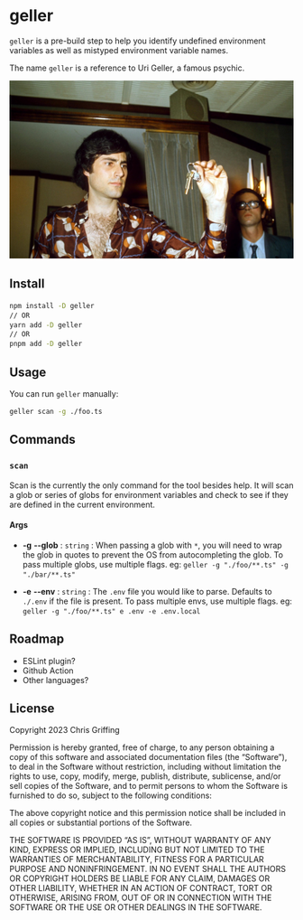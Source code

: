# geller

`geller` is a pre-build step to help you identify undefined environment variables as well as mistyped environment variable names.

The name `geller` is a reference to Uri Geller, a famous psychic.

![A photo of Uri Geller holding keys](./readme/uri-geller.jpeg)

## Install

```bash
npm install -D geller
// OR
yarn add -D geller
// OR
pnpm add -D geller
```

## Usage

You can run `geller` manually:
```bash
geller scan -g ./foo.ts
```

## Commands

### `scan`

Scan is the currently the only command for the tool besides help. It will scan a glob or series of globs for environment variables and check to see if they are defined in the current environment.

#### Args

- **-g** **--glob** : `string` : When passing a glob with `*`, you will need to wrap the glob in quotes to prevent the OS from autocompleting the glob. To pass multiple globs, use multiple flags. eg: `geller -g "./foo/**.ts" -g "./bar/**.ts"`

- **-e** **--env** : `string` : The `.env` file you would like to parse. Defaults to `./.env` if the file is present. To pass multiple envs, use multiple flags. eg: `geller -g "./foo/**.ts" e .env -e .env.local`

## Roadmap

- ESLint plugin?
- Github Action
- Other languages?

## License

Copyright 2023 Chris Griffing

Permission is hereby granted, free of charge, to any person obtaining a copy of this software and associated documentation files (the “Software”), to deal in the Software without restriction, including without limitation the rights to use, copy, modify, merge, publish, distribute, sublicense, and/or sell copies of the Software, and to permit persons to whom the Software is furnished to do so, subject to the following conditions:

The above copyright notice and this permission notice shall be included in all copies or substantial portions of the Software.

THE SOFTWARE IS PROVIDED “AS IS”, WITHOUT WARRANTY OF ANY KIND, EXPRESS OR IMPLIED, INCLUDING BUT NOT LIMITED TO THE WARRANTIES OF MERCHANTABILITY, FITNESS FOR A PARTICULAR PURPOSE AND NONINFRINGEMENT. IN NO EVENT SHALL THE AUTHORS OR COPYRIGHT HOLDERS BE LIABLE FOR ANY CLAIM, DAMAGES OR OTHER LIABILITY, WHETHER IN AN ACTION OF CONTRACT, TORT OR OTHERWISE, ARISING FROM, OUT OF OR IN CONNECTION WITH THE SOFTWARE OR THE USE OR OTHER DEALINGS IN THE SOFTWARE.

